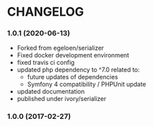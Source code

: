 # CHANGELOG

### 1.0.1 (2020-06-13)

 * Forked from egeloen/serializer
 * Fixed docker development environment
 * fixed travis ci config
 * updated php dependency to ^7.0 related to:
   * future updates of dependencies
   * Symfony 4 compatibility / PHPUnit update
 * updated documentation
 * published under ivory/serializer

### 1.0.0 (2017-02-27)
